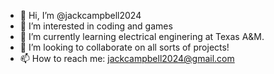 - 👋 Hi, I’m @jackcampbell2024
- 👀 I’m interested in coding and games
- 🌱 I’m currently learning electrical enginering at Texas A&M.
- 💞️ I’m looking to collaborate on all sorts of projects!
- 📫 How to reach me: jackcampbell2024@gmail.com

<!---
jackcampbell2024/jackcampbell2024 is a ✨ special ✨ repository because its `README.md` (this file) appears on your GitHub profile.
You can click the Preview link to take a look at your changes.
--->
